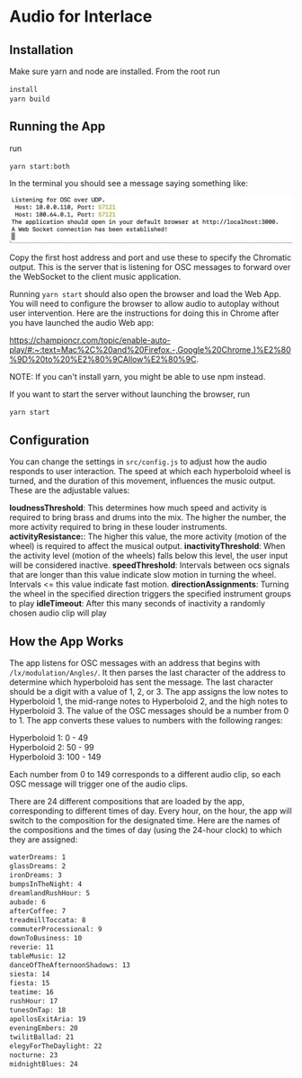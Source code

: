 # Audio for Interlace

## Installation

Make sure yarn and node are installed. From the root run

`install` \
`yarn build`

## Running the App

run

`yarn start:both`

In the terminal you should see a message saying something like:

![alt text](image.png)

Copy the first host address and port and use these to specify the Chromatic output. This is the server that is listening for OSC messages to forward over the WebSocket to the client music application.

Running `yarn start` should also open the browser and load the Web App. You will need to configure the browser to allow audio to autoplay without user intervention. Here are the instructions for doing this in Chrome after you have launched the audio Web app:

https://championcr.com/topic/enable-auto-play/#:~:text=Mac%2C%20and%20Firefox.-,Google%20Chrome,)%E2%80%9D%20to%20%E2%80%9CAllow%E2%80%9C.

NOTE: If you can't install yarn, you might be able to use npm instead.

If you want to start the server without launching the browser, run

`yarn start`

## Configuration

You can change the settings in `src/config.js` to adjust how the audio responds to user interaction. The speed at which each hyperboloid wheel is turned, and the duration of this movement, influences the music output. These are the adjustable values:

**loudnessThreshold**: This determines how much speed and activity is required to bring brass and drums into the mix. The higher the number, the more activity required to bring in these louder instruments.
**activityResistance:**: The higher this value, the more activity (motion of the wheel) is required to affect the musical output.
**inactivityThreshold**: When the activity level (motion of the wheels) falls below this level, the user input will be considered inactive.
**speedThreshold**: Intervals between ocs signals that are longer than this value indicate slow motion in turning the wheel. Intervals <= this value indicate fast motion.
**directionAssignments**: Turning the wheel in the specified direction triggers the specified instrument groups to play
**idleTimeout**: After this many seconds of inactivity a randomly chosen audio clip will play


## How the App Works

The app listens for OSC messages with an address that begins with `/lx/modulation/Angles/`. It then parses the last character of the address to determine which hyperboloid has sent the message. The last character should be a digit with a value of 1, 2, or 3. The app assigns the low notes to Hyperboloid 1, the mid-range notes to Hyperboloid 2, and the high notes to Hyperboloid 3. The value of the OSC messages should be a number from 0 to 1. The app converts these values to numbers with the following ranges:

Hyperboloid 1: 0 - 49\
Hyperboloid 2: 50 - 99\
Hyperboloid 3: 100 - 149

Each number from 0 to 149 corresponds to a different audio clip, so each OSC message will trigger one of the audio clips.

There are 24 different compositions that are loaded by the app, corresponding to different times of day. Every hour, on the hour, the app will switch to the composition for the designated time. Here are the names of the compositions and the times of day \(using the 24-hour clock\) to which they are assigned:

```
waterDreams: 1
glassDreams: 2
ironDreams: 3
bumpsInTheNight: 4
dreamlandRushHour: 5
aubade: 6
afterCoffee: 7
treadmillToccata: 8
commuterProcessional: 9
downToBusiness: 10
reverie: 11
tableMusic: 12
danceOfTheAfternoonShadows: 13
siesta: 14
fiesta: 15
teatime: 16
rushHour: 17
tunesOnTap: 18
apollosExitAria: 19
eveningEmbers: 20
twilitBallad: 21
elegyForTheDaylight: 22
nocturne: 23
midnightBlues: 24
```